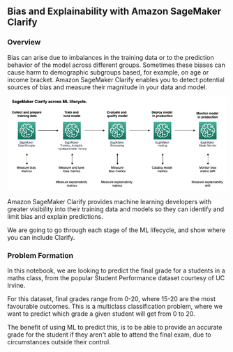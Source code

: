 ## Bias and Explainability with Amazon SageMaker Clarify
### Overview
Bias can arise due to imbalances in the training data or to the prediction behavior of the model across different groups. Sometimes these biases can cause harm to demographic subgroups based, for example, on age or income bracket. Amazon SageMaker Clarify enables you to detect potential sources of bias and measure their magnitude in your data and model.

![ Bias and Explainability with SageMaker Clarify ](clarify_explainability_arch.png)

Amazon SageMaker Clarify provides machine learning developers with greater visibility into their training data and models so they can identify and limit bias and explain predictions.

We are going to go through each stage of the ML lifecycle, and show where you can include Clarify.

### Problem Formation
In this notebook, we are looking to predict the final grade for a students in a maths class, from the popular Student Performance dataset courtesy of UC Irvine.

For this dataset, final grades range from 0-20, where 15-20 are the most favourable outcomes. This is a multiclass classification problem, where we want to predict which grade a given student will get from 0 to 20.

The benefit of using ML to predict this, is to be able to provide an accurate grade for the student if they aren't able to attend the final exam, due to circumstances outside their control.

